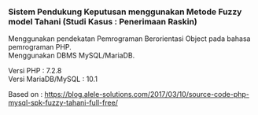 ### Sistem Pendukung Keputusan menggunakan Metode Fuzzy model Tahani (Studi Kasus : Penerimaan Raskin)
Menggunakan pendekatan Pemrograman Berorientasi Object pada bahasa pemrograman PHP. <br>
Menggunakan DBMS MySQL/MariaDB.

Versi PHP : 7.2.8 <br>
Versi MariaDB/MySQL : 10.1

Based on : https://blog.alele-solutions.com/2017/03/10/source-code-php-mysql-spk-fuzzy-tahani-full-free/